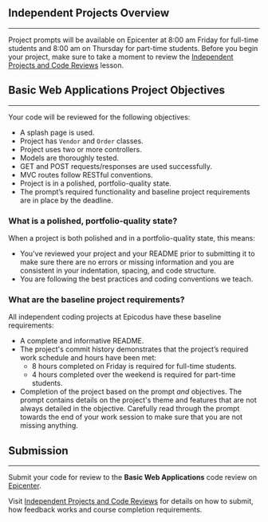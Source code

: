## Independent Projects Overview
---

Project prompts will be available on Epicenter at 8:00 am Friday for full-time students and 8:00 am on Thursday for part-time students. Before you begin your project, make sure to take a moment to review the [Independent Projects and Code Reviews](https://new.learnhowtoprogram.com/introduction-to-programming/getting-started-at-epicodus/independent-projects-and-code-reviews) lesson.

## Basic Web Applications Project Objectives
---

Your code will be reviewed for the following objectives:

* A splash page is used.
* Project has `Vendor` and `Order` classes.
* Project uses two or more controllers.
* Models are thoroughly tested.
* GET and POST requests/responses are used successfully.
* MVC routes follow RESTful conventions.
* Project is in a polished, portfolio-quality state.
* The prompt’s required functionality and baseline project requirements are in place by the deadline.

### What is a polished, portfolio-quality state?
When a project is both polished and in a portfolio-quality state, this means:

* You've reviewed your project and your README prior to submitting it to make sure there are no errors or missing information and you are consistent in your indentation, spacing, and code structure. 
* You are following the best practices and coding conventions we teach.

### What are the baseline project requirements?
All independent coding projects at Epicodus have these baseline requirements:

* A complete and informative README.
* The project's commit history demonstrates that the project’s required work schedule and hours have been met:
  * 8 hours completed on Friday is required for full-time students.
  * 4 hours completed over the weekend is required for part-time students.
* Completion of the project based on the prompt _and_ objectives. The prompt contains details on the project's theme and features that are not always detailed in the objective. Carefully read through the prompt towards the end of your work session to make sure that you are not missing anything.

## Submission
---

Submit your code for review to the **Basic Web Applications** code review on [Epicenter](https://epicenter.epicodus.com/).

Visit [Independent Projects and Code Reviews](https://new.learnhowtoprogram.com/introduction-to-programming/getting-started-at-epicodus/independent-projects-and-code-reviews)  for details on how to submit, how feedback works and course completion requirements.
